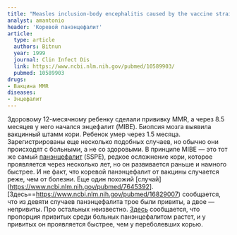 ```yaml
---
title: "Measles inclusion-body encephalitis caused by the vaccine strain of measles virus"
analyst: amantonio
header: 'Коревой панэнцефалит'
article:
  type: article
  authors: Bitnun
  year: 1999
  journal: Clin Infect Dis
  link: https://www.ncbi.nlm.nih.gov/pubmed/10589903/
  pubmed: 10589903
drugs:
- Вакцина MMR
diseases:
- Энцефалит
---
```


Здоровому 12-месячному ребенку сделали прививку MMR, а через 8.5 месяцев у него начался энцефалит (MIBE). Биопсия мозга выявила вакцинный штамм кори. Ребенок умер через 1.5 месяца. Зарегистрированы еще несколько подобных случаев, но обычно они происходят с больными, а не со здоровыми.
В принципе MIBE — это тот же самый [панэнцефалит](https://en.wikipedia.org/wiki/Subacute_sclerosing_panencephalitis) (SSPE), редкое осложнение кори, которое проявляется через несколько лет, но он развивается раньше и намного быстрее. И не факт, что коревой панэнцефалит от вакцины случается реже, чем от болезни. Еще один похожий [случай](https://www.ncbi.nlm.nih.gov/pubmed/7645392].
[Здесь==https://www.ncbi.nlm.nih.gov/pubmed/16829007) сообщается, что из девяти случаев панэнцефалита трое были привиты, а двое — непривиты. Про остальных неизвестно.
[Здесь](https://www.ncbi.nlm.nih.gov/pubmed/2491742) сообщается, что пропорция привитых среди больных панэнцефалитом растет, и у привитых он проявляется быстрее, чем у переболевших корью.
